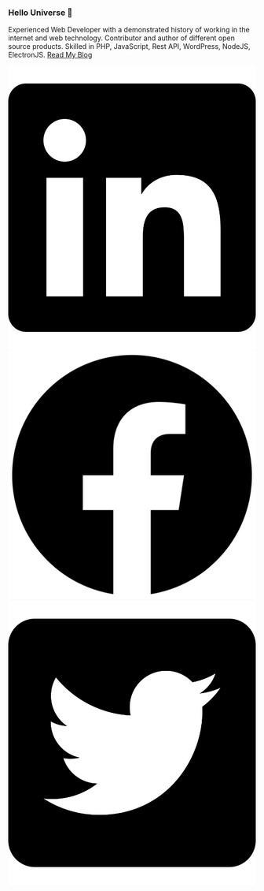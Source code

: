 ### Hello Universe 👋

Experienced Web Developer with a demonstrated history of working in the internet and web technology. Contributor and author of different open source products.
Skilled in PHP, JavaScript, Rest API, WordPress, NodeJS, ElectronJS.
[Read My Blog](https://blog.abmsourav.com/)

<!--   <a href="https://www.linkedin.com/in/keramot-ul-islam/">
    <img src="https://github.com/AbmSourav/AbmSourav/blob/master/assets/images/linkedin.svg" style="width: 15px; height: 15px;">
  </a> -->
  <a href="https://www.linkedin.com/in/keramot-ul-islam/">
    <img src="https://github.com/AbmSourav/AbmSourav/blob/master/assets/images/linkedin.svg" width: "15"; height: "15";>
  </a>
  <a href="https://www.facebook.com/sourav926/">
    <img src="https://github.com/AbmSourav/AbmSourav/blob/master/assets/images/facebook.svg" style="width: 15; height: 15;">
  </a>
  <a href="https://twitter.com/abm_sourav">
    <img src="https://github.com/AbmSourav/AbmSourav/blob/master/assets/images/twitter.svg" style="width: 15; height: 15;">
  </a>
